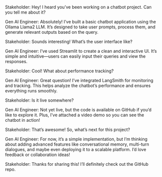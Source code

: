 Stakeholder: Hey! I heard you’ve been working on a chatbot project. Can you tell me about it?

Gen AI Engineer: Absolutely! I’ve built a basic chatbot application using the Ollama Llama2 LLM. It’s designed to take user prompts, process them, and generate relevant outputs based on the query.

Stakeholder: Sounds interesting! What’s the user interface like?

Gen AI Engineer: I’ve used Streamlit to create a clean and interactive UI. It’s simple and intuitive—users can easily input their queries and view the responses.

Stakeholder: Cool! What about performance tracking?

Gen AI Engineer: Great question! I’ve integrated LangSmith for monitoring and tracking. This helps analyze the chatbot’s performance and ensures everything runs smoothly.

Stakeholder: Is it live somewhere?

Gen AI Engineer: Not yet live, but the code is available on GitHub if you’d like to explore it. Plus, I’ve attached a video demo so you can see the chatbot in action!

Stakeholder: That’s awesome! So, what’s next for this project?

Gen AI Engineer: For now, it’s a simple implementation, but I’m thinking about adding advanced features like conversational memory, multi-turn dialogues, and maybe even deploying it to a scalable platform. I’d love feedback or collaboration ideas!

Stakeholder: Thanks for sharing this! I’ll definitely check out the GitHub repo.
